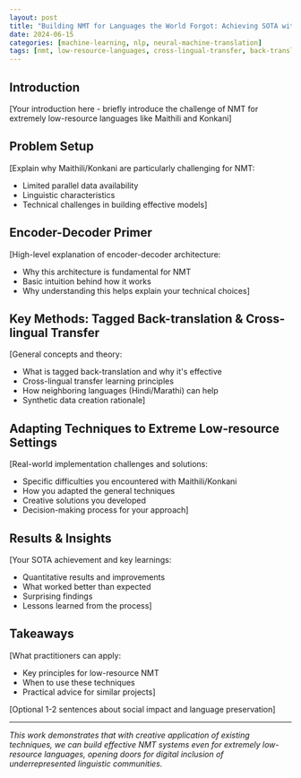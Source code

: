 ```yaml
---
layout: post
title: "Building NMT for Languages the World Forgot: Achieving SOTA with Maithili and Konkani"
date: 2024-06-15
categories: [machine-learning, nlp, neural-machine-translation]
tags: [nmt, low-resource-languages, cross-lingual-transfer, back-translation, maithili, konkani]
---
```


## Introduction

[Your introduction here - briefly introduce the challenge of NMT for extremely low-resource languages like Maithili and Konkani]

## Problem Setup

[Explain why Maithili/Konkani are particularly challenging for NMT:
- Limited parallel data availability
- Linguistic characteristics
- Technical challenges in building effective models]

## Encoder-Decoder Primer

[High-level explanation of encoder-decoder architecture:
- Why this architecture is fundamental for NMT
- Basic intuition behind how it works
- Why understanding this helps explain your technical choices]

## Key Methods: Tagged Back-translation & Cross-lingual Transfer

[General concepts and theory:
- What is tagged back-translation and why it's effective
- Cross-lingual transfer learning principles
- How neighboring languages (Hindi/Marathi) can help
- Synthetic data creation rationale]

## Adapting Techniques to Extreme Low-resource Settings

[Real-world implementation challenges and solutions:
- Specific difficulties you encountered with Maithili/Konkani
- How you adapted the general techniques
- Creative solutions you developed
- Decision-making process for your approach]

## Results & Insights

[Your SOTA achievement and key learnings:
- Quantitative results and improvements
- What worked better than expected
- Surprising findings
- Lessons learned from the process]

## Takeaways

[What practitioners can apply:
- Key principles for low-resource NMT
- When to use these techniques
- Practical advice for similar projects]

[Optional 1-2 sentences about social impact and language preservation]

---

*This work demonstrates that with creative application of existing techniques, we can build effective NMT systems even for extremely low-resource languages, opening doors for digital inclusion of underrepresented linguistic communities.*